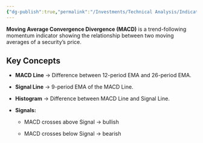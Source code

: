```yaml
---
{"dg-publish":true,"permalink":"/Investments/Technical Analysis/Indicators/MACD/"}
---
```


**Moving Average Convergence Divergence (MACD)** is a trend-following momentum indicator showing the relationship between two moving averages of a security’s price.
## Key Concepts

- **MACD Line** → Difference between 12-period EMA and 26-period EMA.
    
- **Signal Line** → 9-period EMA of the MACD Line.
    
- **Histogram** → Difference between MACD Line and Signal Line.
    
- **Signals:**
    
    - MACD crosses above Signal → bullish
        
    - MACD crosses below Signal → bearish